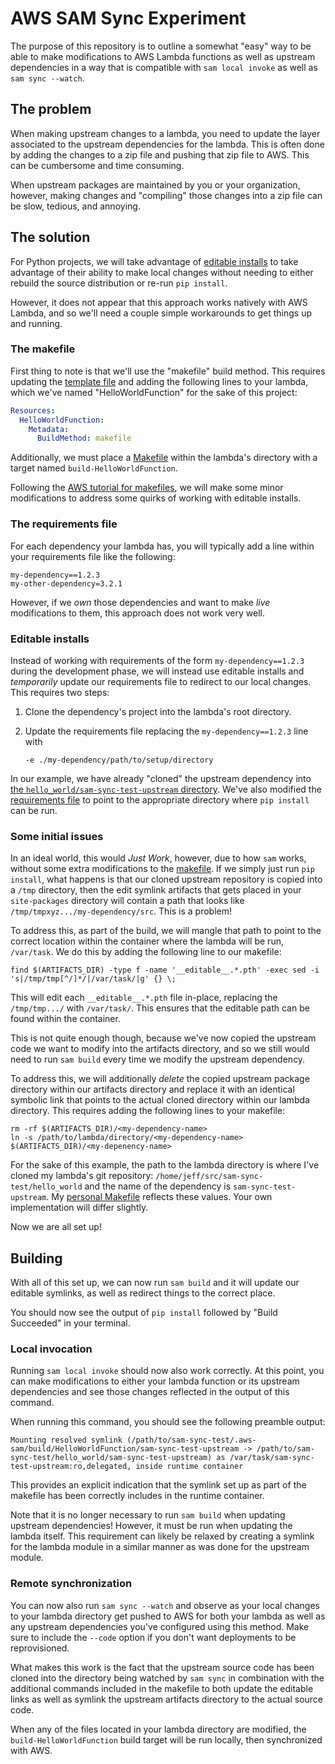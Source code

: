 # AWS SAM Sync Experiment

The purpose of this repository is to outline a somewhat "easy" way to be able to make modifications
to AWS Lambda functions as well as upstream dependencies in a way that is compatible with `sam local
invoke` as well as `sam sync --watch`.

## The problem

When making upstream changes to a lambda, you need to update the layer associated to the upstream
dependencies for the lambda. This is often done by adding the changes to a zip file and pushing that
zip file to AWS. This can be cumbersome and time consuming.

When upstream packages are maintained by you or your organization, however, making changes and
"compiling" those changes into a zip file can be slow, tedious, and annoying.

## The solution

For Python projects, we will take advantage of [editable
installs](https://setuptools.pypa.io/en/latest/userguide/development_mode.html) to take advantage of
their ability to make local changes without needing to either rebuild the source distribution or
re-run `pip install`.

However, it does not appear that this approach works natively with AWS Lambda, and so we'll need a
couple simple workarounds to get things up and running.

### The makefile

First thing to note is that we'll use the "makefile" build method. This requires updating the
[template file](templates.yaml) and adding the following lines to your lambda, which we've named
"HelloWorldFunction" for the sake of this project:

```yaml
Resources:
  HelloWorldFunction:
    Metadata:
      BuildMethod: makefile
```

Additionally, we must place a [Makefile](hello_world/Makefile) within the lambda's directory with a
target named `build-HelloWorldFunction`.

Following the [AWS tutorial for makefiles](https://docs.aws.amazon.com/serverless-application-model/latest/developerguide/building-custom-runtimes.html),
we will make some minor modifications to address some quirks of working with editable installs.

### The requirements file

For each dependency your lambda has, you will typically add a line within your requirements
file like the following:

    my-dependency==1.2.3
    my-other-dependency=3.2.1

However, if we *own* those dependencies and want to make *live* modifications to them, this approach
does not work very well.

### Editable installs

Instead of working with requirements of the form `my-dependency==1.2.3` during the development
phase, we will instead use editable installs and *temporarily* update our requirements file to
redirect to our local changes. This requires two steps:

1. Clone the dependency's project into the lambda's root directory.

2. Update the requirements file replacing the `my-dependency==1.2.3` line with

    ```
    -e ./my-dependency/path/to/setup/directory
    ```

In our example, we have already "cloned" the upstream dependency into [the
`hello_world/sam-sync-test-upstream` directory](hello_world/sam-sync-test-upstream). We've also
modified the [requirements file](hello_world/requirements.txt) to point to the appropriate directory
where `pip install` can be run.

### Some initial issues

In an ideal world, this would *Just Work*, however, due to how `sam` works, without some extra
modifications to the [makefile](hello_world/Makefile). If we simply just run `pip install`, what
happens is that our cloned upstream repository is copied into a `/tmp` directory, then the edit
symlink artifacts that gets placed in your `site-packages` directory will contain a path that
looks like `/tmp/tmpxyz.../my-dependency/src`. This is a problem!

To address this, as part of the build, we will mangle that path to point to the correct location
within the container where the lambda will be run, `/var/task`. We do this by adding the following
line to our makefile:

    find $(ARTIFACTS_DIR) -type f -name '__editable__.*.pth' -exec sed -i 's|/tmp/tmp[^/]*/|/var/task/|g' {} \;

This will edit each `__editable__.*.pth` file in-place, replacing the `/tmp/tmp.../` with
`/var/task/`. This ensures that the editable path can be found within the container.

This is not quite enough though, because we've now copied the upstream code we want to modify into
the artifacts directory, and so we still would need to run `sam build` every time we modify the
upstream dependency.

To address this, we will additionally *delete* the copied upstream package directory within our
artifacts directory and replace it with an identical symbolic link that points to the actual cloned
directory within our lambda directory. This requires adding the following lines to your makefile:

    rm -rf $(ARTIFACTS_DIR)/<my-dependency-name>
    ln -s /path/to/lambda/directory/<my-dependency-name> $(ARTIFACTS_DIR)/<my-depenency-name>

For the sake of this example, the path to the lambda directory is where I've cloned my lambda's git
repository: `/home/jeff/src/sam-sync-test/hello_world` and the name of the dependency is
`sam-sync-test-upstream`. My [personal Makefile](hello_world/Makefile) reflects these values. Your
own implementation will differ slightly.

Now we are all set up!

## Building

With all of this set up, we can now run `sam build` and it will update our editable symlinks, as
well as redirect things to the correct place.

You should now see the output of `pip install` followed by "Build Succeeded" in your terminal.

### Local invocation

Running `sam local invoke` should now also work correctly. At this point, you can make modifications
to either your lambda function or its upstream dependencies and see those changes reflected in the
output of this command.

When running this command, you should see the following preamble output:

    Mounting resolved symlink (/path/to/sam-sync-test/.aws-sam/build/HelloWorldFunction/sam-sync-test-upstream -> /path/to/sam-sync-test/hello_world/sam-sync-test-upstream) as /var/task/sam-sync-test-upstream:ro,delegated, inside runtime container

This provides an explicit indication that the symlink set up as part of the makefile has been
correctly includes in the runtime container.

Note that it is no longer necessary to run `sam build` when updating upstream dependencies! However,
it must be run when updating the lambda itself. This requirement can likely be relaxed by creating
a symlink for the lambda module in a similar manner as was done for the upstream module.

### Remote synchronization

You can now also run `sam sync --watch` and observe as your local changes to your lambda directory
get pushed to AWS for both your lambda as well as any upstream dependencies you've configured using
this method. Make sure to include the `--code` option if you don't want deployments to be
reprovisioned.

What makes this work is the fact that the upstream source code has been cloned into the directory
being watched by `sam sync` in combination with the additional commands included in the makefile
to both update the editable links as well as symlink the upstream artifacts directory to the actual
source code.

When any of the files located in your lambda directory are modified, the `build-HelloWorldFunction`
build target will be run locally, then synchronized with AWS.
